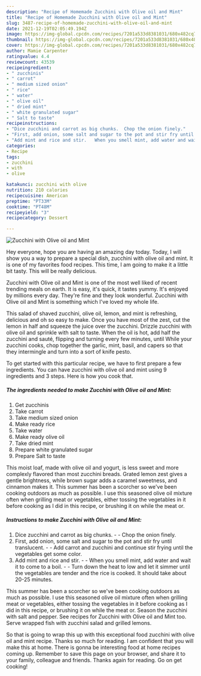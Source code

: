 ```yaml
---
description: "Recipe of Homemade Zucchini with Olive oil and Mint"
title: "Recipe of Homemade Zucchini with Olive oil and Mint"
slug: 3487-recipe-of-homemade-zucchini-with-olive-oil-and-mint
date: 2021-12-19T02:05:49.194Z
image: https://img-global.cpcdn.com/recipes/7201a533d8381031/680x482cq70/zucchini-with-olive-oil-and-mint-recipe-main-photo.jpg
thumbnail: https://img-global.cpcdn.com/recipes/7201a533d8381031/680x482cq70/zucchini-with-olive-oil-and-mint-recipe-main-photo.jpg
cover: https://img-global.cpcdn.com/recipes/7201a533d8381031/680x482cq70/zucchini-with-olive-oil-and-mint-recipe-main-photo.jpg
author: Mamie Carpenter
ratingvalue: 4.4
reviewcount: 43539
recipeingredient:
- " zucchinis"
- " carrot"
- " medium sized onion"
- " rice"
- " water"
- " olive oil"
- " dried mint"
- " white granulated sugar"
- " Salt to taste"
recipeinstructions:
- "Dice zucchini and carrot as big chunks.  Chop the onion finely."
- "First, add onion, some salt and sugar to the pot and stir fry until translucent.  Add carrot and zucchini and continue stir frying until the vegetables get some color."
- "Add mint and rice and stir.   When you smell mint, add water and wait it to come to a boil.  Turn down the heat to low and let it simmer until the vegetables are tender and the rice is cooked. It should take about 20-25 minutes."
categories:
- Recipe
tags:
- zucchini
- with
- olive

katakunci: zucchini with olive 
nutrition: 210 calories
recipecuisine: American
preptime: "PT33M"
cooktime: "PT48M"
recipeyield: "3"
recipecategory: Dessert

---
```



![Zucchini with Olive oil and Mint](https://img-global.cpcdn.com/recipes/7201a533d8381031/680x482cq70/zucchini-with-olive-oil-and-mint-recipe-main-photo.jpg)

Hey everyone, hope you are having an amazing day today. Today, I will show you a way to prepare a special dish, zucchini with olive oil and mint. It is one of my favorites food recipes. This time, I am going to make it a little bit tasty. This will be really delicious.

Zucchini with Olive oil and Mint is one of the most well liked of recent trending meals on earth. It is easy, it's quick, it tastes yummy. It's enjoyed by millions every day. They're fine and they look wonderful. Zucchini with Olive oil and Mint is something which I've loved my whole life.

This salad of shaved zucchini, olive oil, lemon, and mint is refreshing, delicious and oh so easy to make. Once you have most of the zest, cut the lemon in half and squeeze the juice over the zucchini. Drizzle zucchini with olive oil and sprinkle with salt to taste. When the oil is hot, add half the zucchini and sauté, flipping and turning every few minutes, until While your zucchini cooks, chop together the garlic, mint, basil, and capers so that they intermingle and turn into a sort of knife pesto.


To get started with this particular recipe, we have to first prepare a few ingredients. You can have zucchini with olive oil and mint using 9 ingredients and 3 steps. Here is how you cook that.

<!--inarticleads1-->

##### The ingredients needed to make Zucchini with Olive oil and Mint:

1. Get  zucchinis
1. Take  carrot
1. Take  medium sized onion
1. Make ready  rice
1. Take  water
1. Make ready  olive oil
1. Take  dried mint
1. Prepare  white granulated sugar
1. Prepare  Salt to taste


This moist loaf, made with olive oil and yogurt, is less sweet and more complexly flavored than most zucchini breads. Grated lemon zest gives a gentle brightness, while brown sugar adds a caramel sweetness, and cinnamon makes it. This summer has been a scorcher so we&#39;ve been cooking outdoors as much as possible. I use this seasoned olive oil mixture often when grilling meat or vegetables, either tossing the vegetables in it before cooking as I did in this recipe, or brushing it on while the meat or. 

<!--inarticleads2-->

##### Instructions to make Zucchini with Olive oil and Mint:

1. Dice zucchini and carrot as big chunks. -  - Chop the onion finely.
1. First, add onion, some salt and sugar to the pot and stir fry until translucent. -  - Add carrot and zucchini and continue stir frying until the vegetables get some color.
1. Add mint and rice and stir.  -  - When you smell mint, add water and wait it to come to a boil. -  - Turn down the heat to low and let it simmer until the vegetables are tender and the rice is cooked. It should take about 20-25 minutes.


This summer has been a scorcher so we&#39;ve been cooking outdoors as much as possible. I use this seasoned olive oil mixture often when grilling meat or vegetables, either tossing the vegetables in it before cooking as I did in this recipe, or brushing it on while the meat or. Season the zucchini with salt and pepper. See recipes for Zucchini with Olive oil and Mint too. Serve wrapped fish with zucchini salad and grilled lemons. 

So that is going to wrap this up with this exceptional food zucchini with olive oil and mint recipe. Thanks so much for reading. I am confident that you will make this at home. There is gonna be interesting food at home recipes coming up. Remember to save this page on your browser, and share it to your family, colleague and friends. Thanks again for reading. Go on get cooking!

